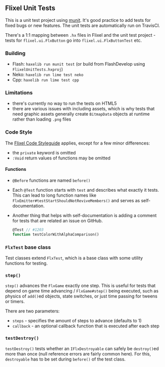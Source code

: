 Flixel Unit Tests
-----------------

This is a unit test project using [munit](https://github.com/massiveinteractive/MassiveUnit). It's good practice to add tests for fixed bugs or new features. The unit tests are automatically run on TravisCI.

There's a 1:1 mapping between `.hx` files in Flixel and the unit test project - tests for `flixel.ui.FlxButton` go into `flixel.ui.FlxButtonTest` etc.


### Building

- Flash: `haxelib run munit test` (or build from FlashDevelop using `FlixelUnitTests.hxproj`)
- Neko: `haxelib run lime test neko`
- Cpp: `haxelib run lime test cpp`


### Limitations

- there's currently no way to run the tests on HTML5
- there are various issues with including assets, which is why tests that need graphic assets generally create `BitmapData` objects at runtime rather than loading `.png` files

### Code Style

The [Flixel Code Styleguide](http://haxeflixel.com/documentation/code-style/) applies, except for a few minor differences:

- the `private` keyword is omitted
- `:Void` return values of functions may be omitted

#### Functions

- `@Before` functions are named `before()`
- Each `@Test` function starts with `test` and describes what exactly it tests. This can lead to long function names like `FlxEmitter#testStartShouldNotReviveMembers()` and serves as self-documentation.
- Another thing that helps with self-documentation is adding a comment for tests that are related an issue on GitHub.

	```haxe
	@Test // #1203
	function testColorWithAlphaComparison()
	```

### `FlxTest` base class

Test classes extend `FlxTest`, which is a base class with some utility functions for testing.

### `step()`

`step()` advances the `FlxGame` exactly one step. This is useful for tests that depend on game time advancing / `FlxGame#step()` being executed, such as physics of `add()`ed objects, state switches, or just time passing for tweens or timers.

There are two parameters:
- `steps` - specifies the amount of steps to advance (defaults to 1)
- `callback` - an optional callback function that is executed after each step

### `testDestroy()`

`testDestroy()` tests whether an `IFlxDestroyable` can safely be `destroy()`ed more than once (null reference errors are fairly common here). For this, `destroyable` has to be set during `before()` of the test class.